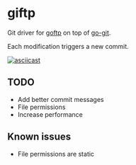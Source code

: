 # giftp

Git driver for [goftp](https://github.com/goftp/server) on top of [go-git](https://github.com/src-d/go-git).

Each modification triggers a new commit.

[![asciicast](https://asciinema.org/a/230853.svg)](https://asciinema.org/a/230853)

## TODO
- Add better commit messages
- File permissions
- Increase performance

## Known issues
- File permissions are static
